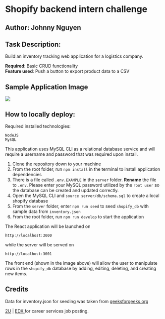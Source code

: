 # Shopify backend intern challenge

## Author: Johnny Nguyen

## Task Description:

  Build an inventory tracking web application for a logistics company. 
  
  <b>Required</b>: Basic CRUD functionality  
  <b>Feature used</b>: Push a button to export product data to a CSV

## Sample Application Image

<image src='./exampleimage.png' />

## How to locally deploy:
  Required installed technologies:
  ```
  NodeJS
  MySQL
  ```

This application uses MySQL CLI as a relational database service and will require a username and password that was required upon install.

<ol>
 <li>Clone the repository down to your machine</li>
 <li>From the root folder, run <code>npm install</code> in the terminal to install application dependencies</li>
 <li>There is a file called <code>.env.EXAMPLE</code> in the <code>server</code> folder. <b>Rename</b> the file to <code>.env</code>. Please enter your MySQL password utilized by the <code>root user</code> so the database can be created and updated correctly. </li>
 <li>Open the MySQL CLI and <code>source server/db/schema.sql</code> to create a local shopify database</li>
 <li>From the <code>server</code> folder, enter <code>npm run seed</code> to seed <code>shopify_db</code> with sample data from <code>inventory.json</code></li>
 <li>From the root folder, run <code>npm run develop</code> to start the application</li>
</ol>

The React application will be launched on
```
http://localhost:3000
```
while the server will be served on
```
http://localhost:3001
```

The front end (shown in the image above) will allow the user to manipulate rows in the `shopify_db` database by adding, editing, deleting, and creating new items.

## Credits

Data for inventory.json for seeding was taken from  <a href='https://www.geeksforgeeks.org/inventory-management-with-json-in-python/'>geeksforgeeks.org</a>

<a href="https://2u.com/">2U</a> | <a href="https://edX.org">EDX </a> for career services job posting.
